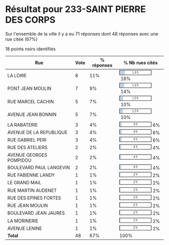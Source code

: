 # Résultat pour 233-SAINT PIERRE DES CORPS

Sur l'ensemble de la ville il y a eu 71 réponses dont 48 réponses avec une rue citée (67%)

18 points noirs identifiés

| Rue | Vote | % réponses | % Nb rues cités|
|-----|------|------------|----------------|
| LA LOIRE | 8 | 11% | <img src="../../img/bar_16.gif" />&nbsp;16%|
| PONT JEAN MOULIN | 7 | 9% | <img src="../../img/bar_14.gif" />&nbsp;14%|
| RUE MARCEL CACHIN | 5 | 7% | <img src="../../img/bar_10.gif" />&nbsp;10%|
| AVENUE JEAN BONNIN | 5 | 7% | <img src="../../img/bar_10.gif" />&nbsp;10%|
| LA RABATERIE | 3 | 4% | <img src="../../img/bar_6.gif" />&nbsp;6%|
| AVENUE DE LA REPUBLIQUE | 3 | 4% | <img src="../../img/bar_6.gif" />&nbsp;6%|
| RUE GABRIEL PERI | 3 | 4% | <img src="../../img/bar_6.gif" />&nbsp;6%|
| RUE DES ATELIERS | 2 | 2% | <img src="../../img/bar_4.gif" />&nbsp;4%|
| AVENUE GEORGES POMPIDOU | 2 | 2% | <img src="../../img/bar_4.gif" />&nbsp;4%|
| BOULEVARD PAUL LANGEVIN | 2 | 2% | <img src="../../img/bar_4.gif" />&nbsp;4%|
| RUE FABIENNE LANDY | 1 | 1% | <img src="../../img/bar_2.gif" />&nbsp;2%|
| LE GRAND MAIL | 1 | 1% | <img src="../../img/bar_2.gif" />&nbsp;2%|
| RUE MARTIN AUDENET | 1 | 1% | <img src="../../img/bar_2.gif" />&nbsp;2%|
| RUE DES EPINES FORTES | 1 | 1% | <img src="../../img/bar_2.gif" />&nbsp;2%|
| RUE JEAN MOULIN | 1 | 1% | <img src="../../img/bar_2.gif" />&nbsp;2%|
| BOULEVARD JEAN JAURES | 1 | 1% | <img src="../../img/bar_2.gif" />&nbsp;2%|
| LA MORINERIE | 1 | 1% | <img src="../../img/bar_2.gif" />&nbsp;2%|
| AVENUE LENINE | 1 | 1% | <img src="../../img/bar_2.gif" />&nbsp;2%|
| **Total** | 48 | 67% | 100%|
